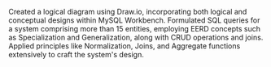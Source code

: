 Created a logical diagram using Draw.io, incorporating both logical and conceptual designs within MySQL Workbench. Formulated SQL queries for a system comprising more than 15 entities, employing EERD concepts such as Specialization and Generalization, along with CRUD operations and joins. Applied principles like Normalization, Joins, and Aggregate functions extensively to craft the system's design.
